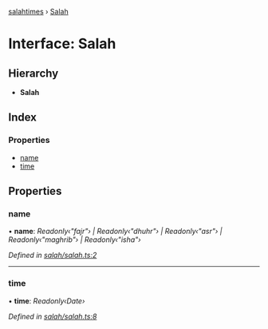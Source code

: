[salahtimes](../README.md) › [Salah](salah.md)

# Interface: Salah

## Hierarchy

* **Salah**

## Index

### Properties

* [name](salah.md#name)
* [time](salah.md#time)

## Properties

###  name

• **name**: *Readonly‹"fajr"› | Readonly‹"dhuhr"› | Readonly‹"asr"› | Readonly‹"maghrib"› | Readonly‹"isha"›*

*Defined in [salah/salah.ts:2](https://github.com/doniseferi/salahtimes/blob/94386ba/src/salah/salah.ts#L2)*

___

###  time

• **time**: *Readonly‹Date›*

*Defined in [salah/salah.ts:8](https://github.com/doniseferi/salahtimes/blob/94386ba/src/salah/salah.ts#L8)*
